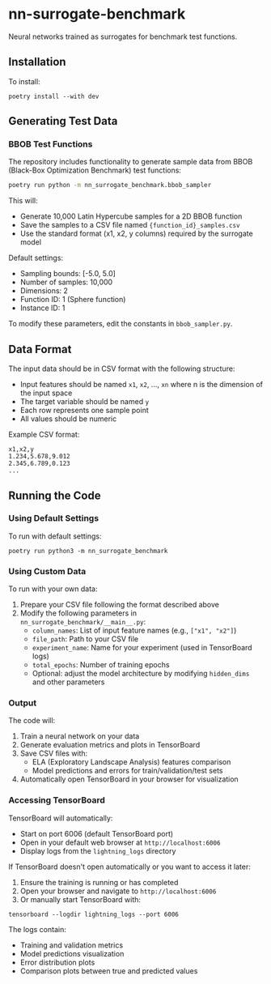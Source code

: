# nn-surrogate-benchmark
Neural networks trained as surrogates for benchmark test functions.

## Installation

To install:
```{bash}
poetry install --with dev
```

## Generating Test Data

### BBOB Test Functions
The repository includes functionality to generate sample data from BBOB (Black-Box Optimization Benchmark) test functions:

```bash
poetry run python -m nn_surrogate_benchmark.bbob_sampler
```

This will:
- Generate 10,000 Latin Hypercube samples for a 2D BBOB function
- Save the samples to a CSV file named `{function_id}_samples.csv`
- Use the standard format (x1, x2, y columns) required by the surrogate model

Default settings:
- Sampling bounds: [-5.0, 5.0]
- Number of samples: 10,000
- Dimensions: 2
- Function ID: 1 (Sphere function)
- Instance ID: 1

To modify these parameters, edit the constants in `bbob_sampler.py`.

## Data Format

The input data should be in CSV format with the following structure:
- Input features should be named `x1`, `x2`, ..., `xn` where n is the dimension of the input space
- The target variable should be named `y`
- Each row represents one sample point
- All values should be numeric

Example CSV format:
```
x1,x2,y
1.234,5.678,9.012
2.345,6.789,0.123
...
```

## Running the Code

### Using Default Settings

To run with default settings:
```
poetry run python3 -m nn_surrogate_benchmark
```

### Using Custom Data

To run with your own data:
1. Prepare your CSV file following the format described above
2. Modify the following parameters in `nn_surrogate_benchmark/__main__.py`:
   - `column_names`: List of input feature names (e.g., `["x1", "x2"]`)
   - `file_path`: Path to your CSV file
   - `experiment_name`: Name for your experiment (used in TensorBoard logs)
   - `total_epochs`: Number of training epochs
   - Optional: adjust the model architecture by modifying `hidden_dims` and other parameters

### Output

The code will:
1. Train a neural network on your data
2. Generate evaluation metrics and plots in TensorBoard
3. Save CSV files with:
   - ELA (Exploratory Landscape Analysis) features comparison
   - Model predictions and errors for train/validation/test sets
4. Automatically open TensorBoard in your browser for visualization

### Accessing TensorBoard

TensorBoard will automatically:
- Start on port 6006 (default TensorBoard port)
- Open in your default web browser at `http://localhost:6006`
- Display logs from the `lightning_logs` directory

If TensorBoard doesn't open automatically or you want to access it later:
1. Ensure the training is running or has completed
2. Open your browser and navigate to `http://localhost:6006`
3. Or manually start TensorBoard with:
```
tensorboard --logdir lightning_logs --port 6006
```

The logs contain:
- Training and validation metrics
- Model predictions visualization
- Error distribution plots
- Comparison plots between true and predicted values
